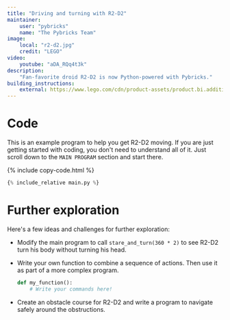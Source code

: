 ```yaml
---
title: "Driving and turning with R2-D2"
maintainer:
    user: "pybricks"
    name: "The Pybricks Team"
image:
    local: "r2-d2.jpg"
    credit: "LEGO"
video:
    youtube: "aDA_RQq4t3k"
description:
    "Fan-favorite droid R2-D2 is now Python-powered with Pybricks."
building_instructions:
    external: https://www.lego.com/cdn/product-assets/product.bi.additional.main.pdf/75253_X_Artoo.pdf
---
```


# Code

This is an example program to help you get R2-D2 moving. If you are just getting
started with coding, you don't need to understand all of it. Just scroll down
to the `MAIN PROGRAM` section and start there.

{% include copy-code.html %}
```python
{% include_relative main.py %}
```


# Further exploration

Here's a few ideas and challenges for further exploration:

- Modify the main program to call `stare_and_turn(360 * 2)` to see R2-D2 turn
  his body without turning his head.
- Write your own function to combine a sequence of actions. Then use it as
  part of a more complex program.

  ```python
  def my_function():
      # Write your commands here!
  ```

- Create an obstacle course for R2-D2 and write a program to navigate safely
  around the obstructions.
